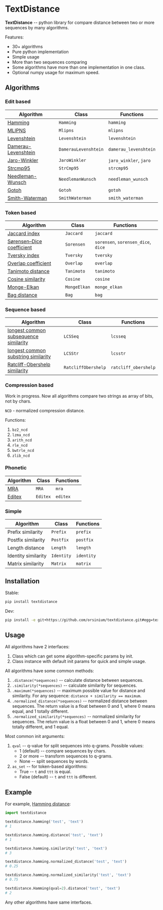 # TextDistance

**TextDistance** -- python library for compare distance between two or more sequences by many algorithms.

Features:

* 30+ algorithms
* Pure python implementation
* Simple usage
* More than two sequences comparing
* Some algorithms have more than one implementation in one class.
* Optional numpy usage for maximum speed.

## Algorithms

### Edit based

| Algorithm                                                                                 | Class                | Functions              |
|-------------------------------------------------------------------------------------------|----------------------|------------------------|
| [Hamming](https://en.wikipedia.org/wiki/Hamming_distance)                                 | `Hamming`            | `hamming`              |
| [MLIPNS](http://www.sial.iias.spb.su/files/386-386-1-PB.pdf)                              | `Mlipns`             | `mlipns`               |
| [Levenshtein](https://en.wikipedia.org/wiki/Levenshtein_distance)                         | `Levenshtein`        | `levenshtein`          |
| [Damerau-Levenshtein](https://en.wikipedia.org/wiki/Damerau%E2%80%93Levenshtein_distance) | `DamerauLevenshtein` | `damerau_levenshtein`  |
| [Jaro-Winkler](https://en.wikipedia.org/wiki/Jaro%E2%80%93Winkler_distance)               | `JaroWinkler`        | `jaro_winkler`, `jaro` |
| [Strcmp95](http://cpansearch.perl.org/src/SCW/Text-JaroWinkler-0.1/strcmp95.c)            | `StrCmp95`           | `strcmp95`             |
| [Needleman-Wunsch](https://en.wikipedia.org/wiki/Needleman%E2%80%93Wunsch_algorithm)      | `NeedlemanWunsch`    | `needleman_wunsch`     |
| [Gotoh](https://www.cs.umd.edu/class/spring2003/cmsc838t/papers/gotoh1982.pdf)            | `Gotoh`              | `gotoh`                |
| [Smith-Waterman](https://en.wikipedia.org/wiki/Smith%E2%80%93Waterman_algorithm)          | `SmithWaterman`      | `smith_waterman`       |

### Token based

| Algorithm                                                                                 | Class                | Functions     |
|-------------------------------------------------------------------------------------------|----------------------|---------------|
| [Jaccard index](https://en.wikipedia.org/wiki/Jaccard_index)                              | `Jaccard`            | `jaccard`     |
| [Sørensen–Dice coefficient](https://en.wikipedia.org/wiki/S%C3%B8rensen%E2%80%93Dice_coefficient) | `Sorensen`   | `sorensen`, `sorensen_dice`, `dice` |
| [Tversky index](https://en.wikipedia.org/wiki/Tversky_index)                              | `Tversky`            | `tversky`    |
| [Overlap coefficient](https://en.wikipedia.org/wiki/Overlap_coefficient)                  | `Overlap`            | `overlap`    |
| [Tanimoto distance](https://en.wikipedia.org/wiki/Jaccard_index#Tanimoto_similarity_and_distance) | `Tanimoto`   | `tanimoto`   |
| [Cosine similarity](https://en.wikipedia.org/wiki/Cosine_similarity)                      | `Cosine`             | `cosine`     |
| [Monge-Elkan](https://www.academia.edu/200314/Generalized_Monge-Elkan_Method_for_Approximate_Text_String_Comparison) | `MongeElkan` | `monge_elkan` |
| [Bag distance](https://github.com/Yomguithereal/talisman/blob/master/src/metrics/distance/bag.js) | `Bag`        | `bag`        |

### Sequence based

| Algorithm | Class | Functions |
|-----------|-------|-----------|
| [longest common subsequence similarity](https://en.wikipedia.org/wiki/Longest_common_subsequence_problem)          | `LCSSeq` | `lcsseq` |
| [longest common substring similarity](https://docs.python.org/2/library/difflib.html#difflib.SequenceMatcher)      | `LCSStr` | `lcsstr` |
| [Ratcliff-Obershelp similarity](http://collaboration.cmc.ec.gc.ca/science/rpn/biblio/ddj/Website/articles/DDJ/1988/8807/8807c/8807c.htm) | `RatcliffObershelp` | `ratcliff_obershelp` |

### Compression based

Work in progress. Now all algorithms compare two strings as array of bits, not by chars.

`NCD` - normalized compression distance.

Functions:

1. `bz2_ncd`
2. `lzma_ncd`
3. `arith_ncd`
4. `rle_ncd`
5. `bwtrle_ncd`
6. `zlib_ncd`

### Phonetic

| Algorithm                                                                    | Class    | Functions |
|------------------------------------------------------------------------------|----------|-----------|
| [MRA](https://en.wikipedia.org/wiki/Match_rating_approach)                   | `MRA`    | `mra`     |
| [Editex](https://anhaidgroup.github.io/py_stringmatching/v0.3.x/Editex.html) | `Editex` | `editex`  |

### Simple

| Algorithm           | Class      | Functions  |
|---------------------|------------|------------|
| Prefix similarity   | `Prefix`   | `prefix`   |
| Postfix similarity  | `Postfix`  | `postfix`  |
| Length distance     | `Length`   | `length`   |
| Identity similarity | `Identity` | `identity` |
| Matrix similarity   | `Matrix`   | `matrix`   |


## Installation

Stable:

```bash
pip install textdistance
```

Dev:

```bash
pip install -e git+https://github.com/orsinium/textdistance.git#egg=textdistance
```


## Usage

All algorithms have 2 interfaces:

1. Class which can get some algorithm-specific params by init.
2. Class instance with default init params for quick and simple usage.

All algorithms have some common methods:

1. `.distance(*sequences)` -- calculate distance between sequences.
2. `.similarity(*sequences)` -- calculate similarity for sequences.
3. `.maximum(*sequences)` -- maximum possible value for distance and similarity. For any sequence: `distance + similarity == maximum`.
4. `.normalized_distance(*sequences)` -- normalized distance between sequences. The return value is a float between 0 and 1, where 0 means equal, and 1 totally different.
5. `.normalized_similarity(*sequences)` -- normalized similarity for sequences. The return value is a float between 0 and 1, where 0 means totally different, and 1 equal.


Most common init arguments:

1. `qval` -- q-value for split sequences into q-grams. Possible values:
    * 1 (default) -- compare sequences by chars.
    * 2 or more -- transform sequences to q-grams.
    * None -- split sequences by words.
2. `as_set` -- for token-based algorithms:
    * True -- `t` and `ttt` is equal.
    * False (default) -- `t` and `ttt` is different.

## Example

For example, [Hamming distance](https://en.wikipedia.org/wiki/Hamming_distance):

```python
import textdistance

textdistance.hamming('test', 'text')
# 1

textdistance.hamming.distance('test', 'text')
# 1

textdistance.hamming.similarity('test', 'text')
# 3

textdistance.hamming.normalized_distance('test', 'text')
# 0.25

textdistance.hamming.normalized_similarity('test', 'text')
# 0.75

textdistance.Hamming(qval=2).distance('test', 'text')
# 2

```

Any other algorithms have same interfaces.

